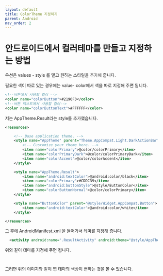 ```yaml
---
layout: default
title: ColorTheme 지정하기
parent: Android
nav_order: 2
---
```


# 안드로이드에서 컬러테마를 만들고 지정하는 방법

우선은 values - style 를 열고 원하는 스타일을 추가해 줍니다.

필요한 색이 따로 있는 경우에는 value- color에서 색을 따로 지정해 주면 됩니다.

```xml
<!--버튼에서 사용할 컬러 -->
<color name="colorButton">#2196F3</color>
<!--버튼 텍스트에서 사용할 컬러-->
<color name="colorButtonText">#FFFFFF</color>
```

저는 AppTheme.Result라는 style를 추가했습니다.

```xml
<resources>

    <!-- Base application theme. -->
    <style name="AppTheme" parent="Theme.AppCompat.Light.DarkActionBar">
        <!-- Customize your theme here. -->
        <item name="colorPrimary">@color/colorPrimary</item>
        <item name="colorPrimaryDark">@color/colorPrimaryDark</item>
        <item name="colorAccent">@color/colorAccent</item>
    </style>

    <style name="AppTheme.Result">
        <item name="android:textColor">@android:color/black</item>
        <item name="colorPrimary">#CDDC39</item>
        <item name="android:buttonStyle">@style/ButtonColor</item>
        <item name="colorButtonNormal">@color/colorPrimary</item>
    </style>

    <style name="ButtonColor" parent="@style/Widget.AppCompat.Button">
        <item name="android:textColor">@android:color/white</item>
    </style>

</resources>
```

그 후에 AndroidManifest.xml 을 들어가서 테마를 지정해 줍니다.

```xml
  <activity android:name=".ResultActivity" android:theme="@style/AppTheme.Result"></activity>

```

위와 같이 테마를 지정해 주면 됩니다.

![]()

![]()

그러면 위의 이미지와 같이 앱 테마의 색상이 변하는 것을 볼 수 있습니다.